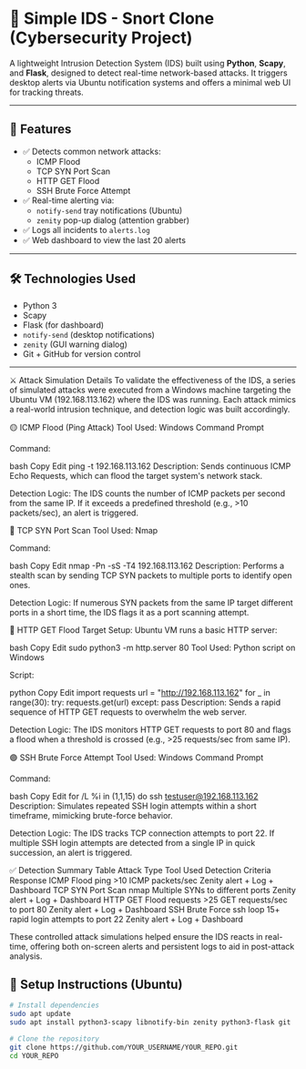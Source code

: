 # 🔐 Simple IDS - Snort Clone (Cybersecurity Project)

A lightweight Intrusion Detection System (IDS) built using **Python**, **Scapy**, and **Flask**, designed to detect real-time network-based attacks. It triggers desktop alerts via Ubuntu notification systems and offers a minimal web UI for tracking threats.

---

## 🚨 Features

- ✅ Detects common network attacks:
  - ICMP Flood
  - TCP SYN Port Scan
  - HTTP GET Flood
  - SSH Brute Force Attempt
- ✅ Real-time alerting via:
  - `notify-send` tray notifications (Ubuntu)
  - `zenity` pop-up dialog (attention grabber)
- ✅ Logs all incidents to `alerts.log`
- ✅ Web dashboard to view the last 20 alerts

---

## 🛠️ Technologies Used

- Python 3
- Scapy
- Flask (for dashboard)
- `notify-send` (desktop notifications)
- `zenity` (GUI warning dialog)
- Git + GitHub for version control

---
⚔️ Attack Simulation Details
To validate the effectiveness of the IDS, a series of simulated attacks were executed from a Windows machine targeting the Ubuntu VM (192.168.113.162) where the IDS was running. Each attack mimics a real-world intrusion technique, and detection logic was built accordingly.

🟡 ICMP Flood (Ping Attack)
Tool Used: Windows Command Prompt

Command:

bash
Copy
Edit
ping -t 192.168.113.162
Description: Sends continuous ICMP Echo Requests, which can flood the target system's network stack.

Detection Logic: The IDS counts the number of ICMP packets per second from the same IP. If it exceeds a predefined threshold (e.g., >10 packets/sec), an alert is triggered.

🔵 TCP SYN Port Scan
Tool Used: Nmap

Command:

bash
Copy
Edit
nmap -Pn -sS -T4 192.168.113.162
Description: Performs a stealth scan by sending TCP SYN packets to multiple ports to identify open ones.

Detection Logic: If numerous SYN packets from the same IP target different ports in a short time, the IDS flags it as a port scanning attempt.

🔴 HTTP GET Flood
Target Setup:
Ubuntu VM runs a basic HTTP server:

bash
Copy
Edit
sudo python3 -m http.server 80
Tool Used: Python script on Windows

Script:

python
Copy
Edit
import requests
url = "http://192.168.113.162"
for _ in range(30):
    try:
        requests.get(url)
    except:
        pass
Description: Sends a rapid sequence of HTTP GET requests to overwhelm the web server.

Detection Logic: The IDS monitors HTTP GET requests to port 80 and flags a flood when a threshold is crossed (e.g., >25 requests/sec from same IP).

🟣 SSH Brute Force Attempt
Tool Used: Windows Command Prompt

Command:

bash
Copy
Edit
for /L %i in (1,1,15) do ssh testuser@192.168.113.162
Description: Simulates repeated SSH login attempts within a short timeframe, mimicking brute-force behavior.

Detection Logic: The IDS tracks TCP connection attempts to port 22. If multiple SSH login attempts are detected from a single IP in quick succession, an alert is triggered.

✅ Detection Summary Table
Attack Type	Tool Used	Detection Criteria	Response
ICMP Flood	ping	>10 ICMP packets/sec	Zenity alert + Log + Dashboard
TCP SYN Port Scan	nmap	Multiple SYNs to different ports	Zenity alert + Log + Dashboard
HTTP GET Flood	requests	>25 GET requests/sec to port 80	Zenity alert + Log + Dashboard
SSH Brute Force	ssh loop	15+ rapid login attempts to port 22	Zenity alert + Log + Dashboard

These controlled attack simulations helped ensure the IDS reacts in real-time, offering both on-screen alerts and persistent logs to aid in post-attack analysis.
## 🐧 Setup Instructions (Ubuntu)

```bash
# Install dependencies
sudo apt update
sudo apt install python3-scapy libnotify-bin zenity python3-flask git

# Clone the repository
git clone https://github.com/YOUR_USERNAME/YOUR_REPO.git
cd YOUR_REPO

